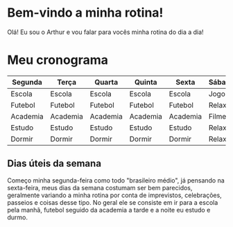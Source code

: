 ﻿# Bem-vindo a minha rotina!

Olá! Eu sou o Arthur e vou falar para vocês minha rotina do dia a dia!


# Meu cronograma
| Segunda | Terça | Quarta | Quinta | Sexta  | Sábado  | Domingo |
|---|---|---|---|---|---|---|
| Escola | Escola | Escola | Escola | Escola | Jogo    | Jogo    |
| Futebol | Futebol | Futebol | Futebol | Futebol | Relaxar | Relaxar |
| Academia | Academia | Academia | Academia | Academia | Filme   | Filme   |
| Estudo  | Estudo  | Estudo  | Estudo  | Estudo  | Relaxar | Relaxar |
| Dormir  | Dormir  | Dormir  | Dormir  | Dormir  | Relaxar | Relaxar |

## Dias úteis da semana
Começo minha segunda-feira como todo "brasileiro médio", já pensando na sexta-feira, meus dias da semana costumam ser bem parecidos, geralmente variando a minha rotina por conta de imprevistos, celebrações, passeios e coisas desse tipo. No geral ele se consiste em ir para a escola pela manhã, futebol seguido da academia a tarde e a noite eu estudo e durmo. 
